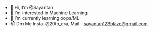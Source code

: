 - 👋 Hi, I’m @Sayantan
- 👀 I’m interested in Machine Learning
- 🌱 I’m currently learning oops/ML
- 📫 Dm Me Insta-@20th_era, Mail - sayantan123blaze@gmail.com

<!---
Sayantan-tech-code/Sayantan-tech-code is a ✨ special ✨ repository because its `README.md` (this file) appears on your GitHub profile.
You can click the Preview link to take a look at your changes.
--->
